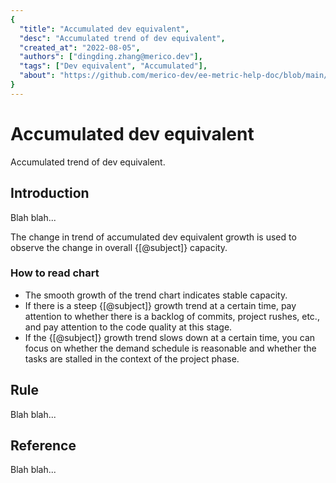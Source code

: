 ```yaml
---
{
  "title": "Accumulated dev equivalent",
  "desc": "Accumulated trend of dev equivalent",
  "created_at": "2022-08-05",
  "authors": ["dingding.zhang@merico.dev"],
  "tags": ["Dev equivalent", "Accumulated"],
  "about": "https://github.com/merico-dev/ee-metric-help-doc/blob/main/md/en/sample.md"
}
---
```

# Accumulated dev equivalent

Accumulated trend of dev equivalent.

## Introduction

Blah blah...

<div data-section="abstract">

The change in trend of accumulated dev equivalent growth is used to observe the change in overall {[@subject]} capacity.

<div data-section="how-to-read-chart">

### How to read chart

- The smooth growth of the trend chart indicates stable capacity.
- If there is a steep {[@subject]} growth trend at a certain time, pay attention to whether there is a backlog of commits, project rushes, etc., and pay attention to the code quality at this stage.
- If the {[@subject]} growth trend slows down at a certain time, you can focus on whether the demand schedule is reasonable and whether the tasks are stalled in the context of the project phase.

</div>

</div>

## Rule

Blah blah...

## Reference

Blah blah...
